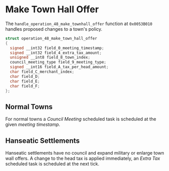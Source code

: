 # Make Town Hall Offer
The `handle_operation_48_make_townhall_offer` function at `0x0053B010` handles proposed changes to a town's policy.

```c
struct operation_48_make_town_hall_offer
{
  signed __int32 field_0_meeting_timestamp;
  signed __int32 field_4_extra_tax_amount;
  unsigned __int8 field_8_town_index;
  council_meeting_type field_9_meeting_type;
  signed __int16 field_A_tax_per_head_amount;
  char field_C_merchant_index;
  char field_D;
  char field_E;
  char field_F;
};
```

## Normal Towns
For normal towns a *Council Meeting* scheduled task is scheduled at the given *meeting timestamp*.

## Hanseatic Settlements
Hanseatic settlements have no council and expand military or enlarge town wall offers.
A change to the head tax is applied immediately, an *Extra Tax* scheduled task is scheduled at the next tick.
